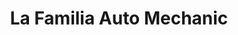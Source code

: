 ---
title: "La Familia Auto Mechanic"
url: /baltimore/la-familia-auto-mechanic/
shop: car repair
---